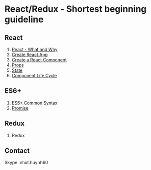 # React/Redux - Shortest beginning guideline

## React
1. [React - What and Why](react1.md)
2. [Create React App](react2.md)
3. [Create a React Component](react3.md)
4. [Props](react4.md)
5. [State](react5.md)
6. [Component Life Cycle](react6.md)

## ES6+
1. [ES6+ Common Syntax](es6plus.md)
2. [Promise](promise.md)

## Redux
1. Redux

## Contact
Skype: nhut.huynh60 